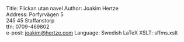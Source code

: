 Title:		Flickan utan navel 
Author:		Joakim Hertze    
Address:	Porfyrvägen 5  
			245 45 Staffanstorp  
			tfn: 0709-469802  
			e-post: joakim@hertze.com
Language:	Swedish
LaTeX XSLT:	sffms.xslt

